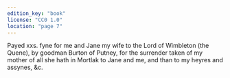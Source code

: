 ```yaml
---
edition_key: "book"
license: "CC0 1.0"
location: "page 7"
---
```

Payed xxs. fyne
for me and Jane my wife to the Lord of Wimbleton (the Quene),
by goodman Burton of Putney, for the surrender taken of my
mother of all she hath in Mortlak to Jane and me, and than to
my heyres and assynes, &c.
